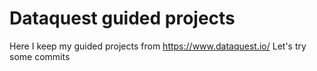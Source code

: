 # Dataquest guided projects
Here I keep my guided projects from https://www.dataquest.io/
Let's try some commits